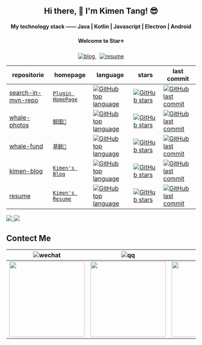 
<h2 align="center">Hi there, 👋 I'm Kimen Tang! 😎</h2>

<h4 align="center">My technology stack —— Java | Kotlin | Javascript | Electron | Android</h4>
<h4 align="center">Welcome to Star⭐️</h4>

<p align="center">
  <a href="https://blog.kimen.com.cn/">
    <img alt="blog" src="https://img.shields.io/badge/Kimen's blog-0088f5?style=for-the-badge&labelColor=f0f0f0&logo=bloglovin&logoColor=0088f5" />
  </a>
  <span>&nbsp;</span>
  <a href="https://surmon.me/sponsor">
    <img alt="resume" src="https://img.shields.io/badge/Kimen's resume-24292e?style=for-the-badge&labelColor=30363c&logo=github" />
  </a>
</p>

| repositorie | homepage | language | stars | last commit |
| --- | --- | --- | --- | --- |
| [search-in-mvn-repo](https://github.com/Kimentanm/search-in-mvn-repo) | [`Plugin HomePage`](https://plugins.jetbrains.com/plugin/16427-search-in-repository?preview=true) | [![GitHub top language](https://img.shields.io/github/languages/top/Kimentanm/search-in-mvn-repo?style=flat-square)](https://github.com/Kimentanm/search-in-mvn-repo) | [![GitHub stars](https://img.shields.io/github/stars/Kimentanm/search-in-mvn-repo?style=flat-square)](https://github.com/Kimentanm/search-in-mvn-repo/stargazers) | [![GitHub last commit](https://img.shields.io/github/last-commit/Kimentanm/search-in-mvn-repo?style=flat-square)](https://github.com/Kimentanm/search-in-mvn-repo/commits/master) |
| [whale-photos](https://github.com/Kimentanm/whale-photos) | [`鲸图🐳`](http://photos.kimen.com.cn/) | [![GitHub top language](https://img.shields.io/github/languages/top/Kimentanm/whale-photos?style=flat-square)](https://github.com/Kimentanm/whale-photos) | [![GitHub stars](https://img.shields.io/github/stars/Kimentanm/whale-photos?style=flat-square)](https://github.com/Kimentanm/whale-photos/stargazers) | [![GitHub last commit](https://img.shields.io/github/last-commit/Kimentanm/whale-photos?style=flat-square)](https://github.com/Kimentanm/whale-photos/commits/master) |
| [whale-fund](https://github.com/Kimentanm/whale-fund) | [`基鲸🐳`](https://cdn.jsdelivr.net/gh/kimentanm/image-store/img/20210310004948.png) | [![GitHub top language](https://img.shields.io/github/languages/top/Kimentanm/whale-fund?style=flat-square)](https://github.com/Kimentanm/whale-fund) | [![GitHub stars](https://img.shields.io/github/stars/Kimentanm/whale-fund?style=flat-square)](https://github.com/Kimentanm/whale-fund/stargazers) | [![GitHub last commit](https://img.shields.io/github/last-commit/Kimentanm/whale-fund?style=flat-square)](https://github.com/Kimentanm/whale-fund/commits/master) |
| [kimen-blog](https://github.com/Kimentanm/kimen-blog) | [`Kimen's Blog`](https://blog.kimen.com.cn/) | [![GitHub top language](https://img.shields.io/github/languages/top/Kimentanm/kimen-blog?style=flat-square)](https://github.com/Kimentanm/kimen-blog) | [![GitHub stars](https://img.shields.io/github/stars/Kimentanm/kimen-blog?style=flat-square)](https://github.com/Kimentanm/kimen-blog/stargazers) | [![GitHub last commit](https://img.shields.io/github/last-commit/Kimentanm/kimen-blog?style=flat-square)](https://github.com/Kimentanm/kimen-blog/commits/master) |
| [resume](https://github.com/Kimentanm/resume) | [`Kimen's Resume`](http://resume.kimen.com.cn/) | [![GitHub top language](https://img.shields.io/github/languages/top/Kimentanm/resume?style=flat-square)](https://github.com/Kimentanm/resume) | [![GitHub stars](https://img.shields.io/github/stars/Kimentanm/resume?style=flat-square)](https://github.com/Kimentanm/kimen-blog/stargazers) | [![GitHub last commit](https://img.shields.io/github/last-commit/Kimentanm/resume?style=flat-square)](https://github.com/Kimentanm/resume/commits/master) |


<div>
  <a href="/" align="left">
    <img src="https://github-readme-stats.vercel.app/api/top-langs/?username=kimentanm&text_color=586069&layout=compact&hide_border=true&bg_color=fff&title_color=0366d6&count_private=true&include_all_commits=true" />
  </a>
  <a href="/" align="right">
    <img src="https://github-readme-stats.vercel.app/api?username=kimentanm&count_private=true&show_icons=true&icon_color=222&title_color=0366d6&text_color=586069&bg_color=fff&hide=issues&hide_border=true&include_all_commits=true" />
  </a>
</div>

## Contect Me

|  <img alt="wechat" src="https://img.shields.io/badge/wechat-07c160?style=for-the-badge&logo=wechat&logoColor=ffffff&labelColor=07c160" />   | <img alt="qq" src="https://img.shields.io/badge/qq-1296db?style=for-the-badge&logo=tencent-qq&logoColor=ffffff&labelColor=1296db" />  | <img alt="twitter" src="https://img.shields.io/badge/twitter-1da1f2?style=for-the-badge&logo=twitter&logoColor=ffffff&labelColor=1da1f2" /> | <img alt="instagram" src="https://img.shields.io/badge/instagram-E4405f?style=for-the-badge&logo=instagram&logoColor=ffffff&labelColor=E4405f" /> |
|  ----  | ----  |  ----  | ----  |
| <img height="200" src="https://cdn.jsdelivr.net/gh/kimentanm/image-store/img/20210221220107.JPG" />  | <img height="200" src="https://cdn.jsdelivr.net/gh/kimentanm/image-store/img/20210221224449.jpeg" /> | <img height="200" src="https://cdn.jsdelivr.net/gh/kimentanm/image-store/img/20210221220109.PNG" />  | <img height="200" src="https://cdn.jsdelivr.net/gh/kimentanm/image-store/img/20210221222306.jpeg" /> |